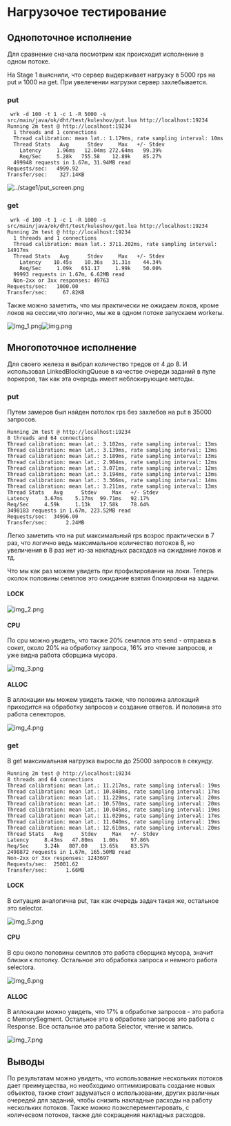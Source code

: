 # Нагрузочое тестирование
## Однопоточное исполнение
Для сравнение сначала посмотрим как происходит исполнение в одном потоке.

На Stage 1 выяснили, что сервер выдерживает нагрузку в 5000 rps на put и 1000 на get.
При увелечении нагрузки сервер захлебывается.

### put
```
 wrk -d 100 -t 1 -c 1 -R 5000 -s src/main/java/ok/dht/test/kuleshov/put.lua http://localhost:19234
Running 2m test @ http://localhost:19234
  1 threads and 1 connections
  Thread calibration: mean lat.: 1.179ms, rate sampling interval: 10ms
  Thread Stats   Avg      Stdev     Max   +/- Stdev
    Latency     1.96ms   12.04ms 272.64ms   99.39%
    Req/Sec     5.28k   755.58    12.89k    85.27%
  499948 requests in 1.67m, 31.94MB read
Requests/sec:   4999.92
Transfer/sec:    327.14KB
```

![../stage1/put_screen.png](../stage1/put_screen.png)

### get

```
 wrk -d 100 -t 1 -c 1 -R 1000 -s src/main/java/ok/dht/test/kuleshov/get.lua http://localhost:19234
Running 2m test @ http://localhost:19234
  1 threads and 1 connections
  Thread calibration: mean lat.: 3711.202ms, rate sampling interval: 14917ms
  Thread Stats   Avg      Stdev     Max   +/- Stdev
    Latency    10.45s    10.36s   31.31s    44.34%
    Req/Sec     1.09k   651.17     1.99k    50.00%
  99993 requests in 1.67m, 6.62MB read
  Non-2xx or 3xx responses: 49763
Requests/sec:   1000.00
Transfer/sec:     67.82KB

```

Также можно заметить, что мы практически не ожидаем локов, кроме локов
на сессии,что логично, мы же в одном потоке запускаем workerы.

![img_1.png](img_1.png)![img.png](img.png)

## Многопоточное исполнение

Для своего железа я выбрал количество тредов от 4 до 8.
И использовал LinkedBlockingQueue в качестве очереди заданий в пуле воркеров,
так как эта очередь имеет неблокирующие методы.

### put

Путем замеров был найден потолок rps без захлебов на put в 35000 запросов.

```
Running 2m test @ http://localhost:19234
8 threads and 64 connections
Thread calibration: mean lat.: 3.102ms, rate sampling interval: 13ms
Thread calibration: mean lat.: 3.139ms, rate sampling interval: 13ms
Thread calibration: mean lat.: 3.189ms, rate sampling interval: 13ms
Thread calibration: mean lat.: 2.984ms, rate sampling interval: 12ms
Thread calibration: mean lat.: 3.071ms, rate sampling interval: 12ms
Thread calibration: mean lat.: 3.194ms, rate sampling interval: 13ms
Thread calibration: mean lat.: 3.366ms, rate sampling interval: 14ms
Thread calibration: mean lat.: 3.211ms, rate sampling interval: 13ms
Thread Stats   Avg      Stdev     Max   +/- Stdev
Latency     3.67ms    5.17ms  99.71ms   92.17%
Req/Sec     4.59k     1.13k   17.58k    78.64%
3498183 requests in 1.67m, 223.52MB read
Requests/sec:  34996.00
Transfer/sec:      2.24MB
```

Легко заметить что на put максимальный rps возрос практически в 7 раз,
что логично ведь максимальное количество потоков 8, но увеличения в 8 раз нет
из-за накладных расходов на ожидание локов и тд.

Что мы как раз можем увидеть при профилировании на локи. Теперь околок
половины семплов это ожидание взятия блокировки на задачи.

#### LOCK

![img_2.png](img_2.png)

#### CPU

По cpu можно увидеть, что также 20% семплов это send - отправка в сокет, около 20%
на обработку запроса, 16% это чтение запросов, и уже видна работа сборщика мусора.

![img_3.png](img_3.png)


#### ALLOC

В аллокации мы можем увидеть также, что половина аллокаций приходится на обработку запросов и создание ответов.
И половина это работа селекторов.

![img_4.png](img_4.png)

### get

В get максимальная нагрузка выросла до 25000 запросов в секунду.

```
Running 2m test @ http://localhost:19234
8 threads and 64 connections
Thread calibration: mean lat.: 11.217ms, rate sampling interval: 19ms
Thread calibration: mean lat.: 10.848ms, rate sampling interval: 17ms
Thread calibration: mean lat.: 11.229ms, rate sampling interval: 20ms
Thread calibration: mean lat.: 10.570ms, rate sampling interval: 20ms
Thread calibration: mean lat.: 10.045ms, rate sampling interval: 19ms
Thread calibration: mean lat.: 11.029ms, rate sampling interval: 17ms
Thread calibration: mean lat.: 11.040ms, rate sampling interval: 19ms
Thread calibration: mean lat.: 12.610ms, rate sampling interval: 20ms
Thread Stats   Avg      Stdev     Max   +/- Stdev
Latency     8.43ms   47.80ms   1.00s    97.86%
Req/Sec     3.24k   807.00    13.65k    83.57%
2498872 requests in 1.67m, 165.50MB read
Non-2xx or 3xx responses: 1243697
Requests/sec:  25001.62
Transfer/sec:      1.66MB
```

#### LOCK

В ситуация аналогична put, так как очередь задач такая же, остальное это selector.

![img_5.png](img_5.png)

#### CPU

В cpu около половины семплов это работа сборщика мусора, значит близки к потолку.
Остальное это обработка запроса и немного работа selectora.

![img_6.png](img_6.png)

#### ALLOC

В аллокации можно увидеть, что 17% в обработке запросов - это работа с MemorySegment. Остальное это в обработке запросов
это работа с Response. Все остальное это работа Selector, чтение и запись.

![img_7.png](img_7.png)

## Выводы

По результатам можно увидеть, что использование нескольких потоков дает преимущества, но необходимо
оптимизировать создание новых объектов, также стоит задуматься о использовании, других различных очередей для заданий,
чтобы снизить накладные расходы на работу нескольких потоков. Также можно поэксперементировать, с количесвом потоков, также 
для сокращения накладных расходов.